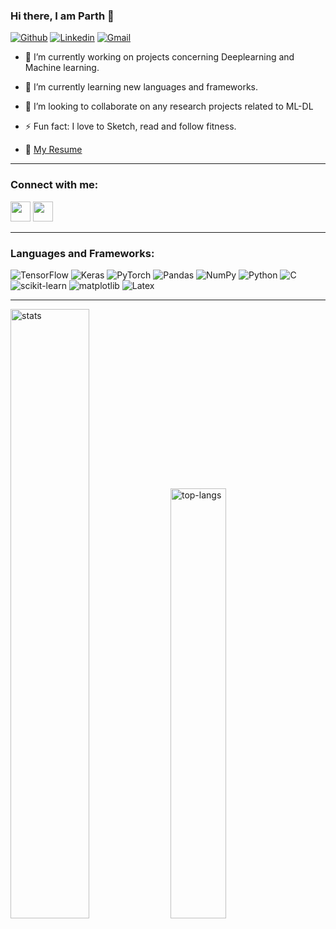 ### Hi there, I am Parth 👋
[![Github](https://img.shields.io/badge/-Github-000?style=flat&logo=Github&logoColor=white)](https://github.com/parth-shastri)
[![Linkedin](https://img.shields.io/badge/-LinkedIn-blue?style=flat&logo=Linkedin&logoColor=white)](https://www.linkedin.com/in/parth-shastri-046a83179)
[![Gmail](https://img.shields.io/badge/-Gmail-c14438?style=flat&logo=Gmail&logoColor=white)](mailto:shastriparth28@gmail.com)

- 🔭 I’m currently working on projects concerning Deeplearning and Machine learning.
- 🌱 I’m currently learning new languages and frameworks.
- 👯 I’m looking to collaborate on any research projects related to ML-DL
- ⚡ Fun fact: I love to Sketch, read and follow fitness.

- 📝 [My Resume](https://drive.google.com/file/d/1E0F_Dv1-Jb49jFqVGv_lJfltzgq-FjlJ/view?usp=sharing) 
---
### Connect with me:
[<img height="32" width="32"  src="https://cdn.jsdelivr.net/npm/simple-icons@v5/icons/instagram.svg"/>](https://www.instagram.com/_parthshastri/)
[<img height="32" width="32" src="https://cdn.jsdelivr.net/npm/simple-icons@v5/icons/twitter.svg" />](https://www.twitter.com/_parthshastri/)

---
### Languages and Frameworks:

<p>
  <img alt="TensorFlow" src="https://img.shields.io/badge/TensorFlow-%23FF6F00.svg?style=for-the-badge&logo=TensorFlow&logoColor=white" />
  <img alt="Keras" src="https://img.shields.io/badge/Keras-%23D00000.svg?style=for-the-badge&logo=Keras&logoColor=white"/>
  <img alt="PyTorch" src="https://img.shields.io/badge/PyTorch-%23EE4C2C.svg?style=for-the-badge&logo=PyTorch&logoColor=white" />
  <img alt="Pandas" src="https://img.shields.io/badge/pandas-%23150458.svg?style=for-the-badge&logo=pandas&logoColor=white" />
  <img alt="NumPy" src="https://img.shields.io/badge/numpy-%23013243.svg?style=for-the-badge&logo=numpy&logoColor=white" />
  <img alt="Python" src="https://img.shields.io/badge/Python-3776AB?style=for-the-badge&logo=python&logoColor=white"/>
  <img alt="C" src="https://img.shields.io/badge/C-00599C?style=for-the-badge&logo=c&logoColor=white"/>
  <img alt="scikit-learn" src="https://img.shields.io/badge/sklearn-00599sk?style=for-the-badge&logo=scikit-learn&logoColor=white"/>
  <img alt="matplotlib" src="https://img.shields.io/badge/matplotlib-00599c?style=for-the-badge&logo=matlplotlib&logoColor=white"/>
  <img alt="Latex" src="https://img.shields.io/badge/Latex-9cf?style=for-the-badge&logo=latex&logoColor=black"/>

</p>

---

<p>
<img src="https://github-readme-stats.vercel.app/api?username=parth-shastri&show_icons=true&count_private=true&include_all_commits=true" alt="stats" width="50%"/>

<img src="https://github-readme-stats.vercel.app/api/top-langs/?username=parth-shastri&layout=compact&hide=Jupyter%20Notebook" alt="top-langs" width="42%" height="auto"/>
</p>
<!--- 🤔 I’m looking for help with ...
- 💬 Ask me about ...
- 📫 How to reach me: ...
- 😄 Pronouns: ...
- ⚡ Fun fact: ...
-->
